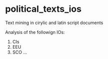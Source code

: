 # political_texts_ios
Text mining in cirylic and latin script documents

Analysis of the followign IOs:
1. CIs
2. EEU
3. SCO
...
